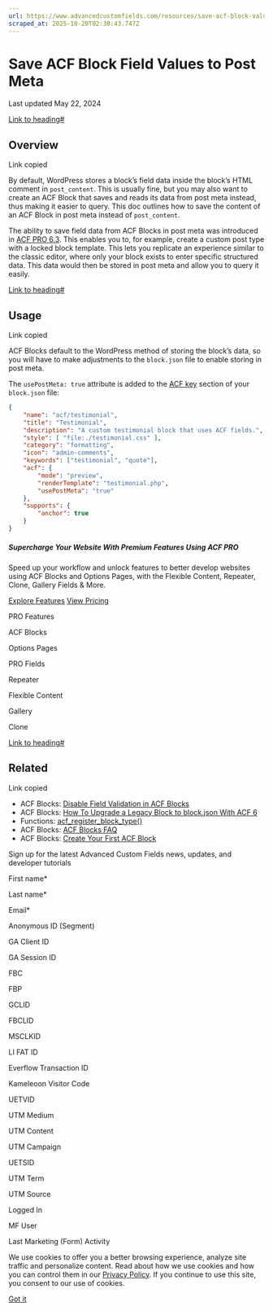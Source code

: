 ```yaml
---
url: https://www.advancedcustomfields.com/resources/save-acf-block-values-to-post-meta
scraped_at: 2025-10-20T02:30:43.747Z
---
```


# Save ACF Block Field Values to Post Meta

Last updated May 22, 2024

[Link to heading#](https://www.advancedcustomfields.com/resources/save-acf-block-values-to-post-meta/#overview)

## Overview

Link copied

By default, WordPress stores a block’s field data inside the block’s HTML comment in `post_content`. This is usually fine, but you may also want to create an ACF Block that saves and reads its data from post meta instead, thus making it easier to query. This doc outlines how to save the content of an ACF Block in post meta instead of `post_content`.

The ability to save field data from ACF Blocks in post meta was introduced in [ACF PRO 6.3](https://www.advancedcustomfields.com/blog/acf-6-3-0-released/). This enables you to, for example, create a custom post type with a locked block template. This lets you replicate an experience similar to the classic editor, where only your block exists to enter specific structured data. This data would then be stored in post meta and allow you to query it easily.

[Link to heading#](https://www.advancedcustomfields.com/resources/save-acf-block-values-to-post-meta/#usage)

## Usage

Link copied

ACF Blocks default to the WordPress method of storing the block’s data, so you will have to make adjustments to the `block.json` file to enable storing in post meta.

The `usePostMeta: true` attribute is added to the [ACF key](https://www.advancedcustomfields.com/resources/acf-block-configuration-via-block-json/#blockjson-acf-key) section of your `block.json` file:

```json php
{
    "name": "acf/testimonial",
    "title": "Testimonial",
    "description": "A custom testimonial block that uses ACF fields.",
    "style": [ "file:./testimonial.css" ],
    "category": "formatting",
    "icon": "admin-comments",
    "keywords": ["testimonial", "quote"],
    "acf": {
        "mode": "preview",
        "renderTemplate": "testimonial.php",
        "usePostMeta": "true"
    },
    "supports": {
        "anchor": true
    }
}
```

##### Supercharge Your Website With Premium Features Using ACF PRO

Speed up your workflow and unlock features to better develop websites using ACF Blocks and Options Pages, with the Flexible Content, Repeater,
Clone, Gallery Fields & More.


[Explore Features](https://www.advancedcustomfields.com/pro/) [View Pricing](https://www.advancedcustomfields.com/pro/#pricing-table/)

PRO Features

ACF Blocks

Options Pages

PRO Fields

Repeater

Flexible Content

Gallery

Clone

[Link to heading#](https://www.advancedcustomfields.com/resources/save-acf-block-values-to-post-meta/#related)

## Related

Link copied

- ACF Blocks: [Disable Field Validation in ACF Blocks](https://www.advancedcustomfields.com/resources/disable-field-validation-in-acf-blocks/)
- ACF Blocks: [How To Upgrade a Legacy Block to block.json With ACF 6](https://www.advancedcustomfields.com/resources/how-to-upgrade-a-legacy-block-to-block-json-with-acf-6/)
- Functions: [acf\_register\_block\_type()](https://www.advancedcustomfields.com/resources/acf_register_block_type/)
- ACF Blocks: [ACF Blocks FAQ](https://www.advancedcustomfields.com/resources/acf-blocks-faq/)
- ACF Blocks: [Create Your First ACF Block](https://www.advancedcustomfields.com/resources/create-your-first-acf-block/)

Sign up for the latest Advanced Custom Fields news, updates, and developer tutorials

First name\*

Last name\*

Email\*

Anonymous ID (Segment)

GA Client ID

GA Session ID

FBC

FBP

GCLID

FBCLID

MSCLKID

LI FAT ID

Everflow Transaction ID

Kameleoon Visitor Code

UETVID

UTM Medium

UTM Content

UTM Campaign

UETSID

UTM Term

UTM Source

Logged In

MF User

Last Marketing (Form) Activity

We use cookies to offer you a better browsing experience, analyze site traffic and personalize content. Read about how we use cookies and how you can control them in our [Privacy Policy](https://wpengine.com/legal/privacy/). If you continue to use this site, you consent to our use of cookies.

[Got it](https://www.advancedcustomfields.com/resources/save-acf-block-values-to-post-meta/#)